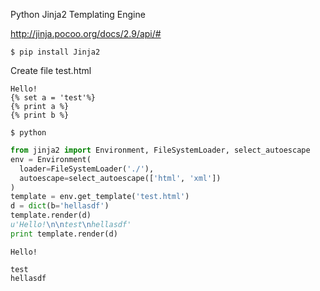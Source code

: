 Python Jinja2 Templating Engine

http://jinja.pocoo.org/docs/2.9/api/#

    $ pip install Jinja2

Create file test.html

    Hello!
    {% set a = 'test'%}
    {% print a %}
    {% print b %}

    $ python

```python
from jinja2 import Environment, FileSystemLoader, select_autoescape
env = Environment(
  loader=FileSystemLoader('./'),
  autoescape=select_autoescape(['html', 'xml'])
)
template = env.get_template('test.html')
d = dict(b='hellasdf')
template.render(d)
u'Hello!\n\ntest\nhellasdf'
print template.render(d)
```

```text
Hello!

test
hellasdf
```
